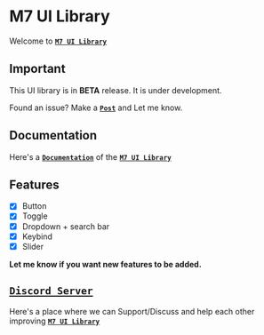 

# M7 UI Library

Welcome to **[`M7 UI Library`](https://github.com/M7ilan/M7-UI-Library)**

## Important
This UI library is in **BETA** release. It is under development.

Found an issue? Make a **[`Post`](https://github.com/M7ilan/M7-UI-Library/issues/new)** and Let me know.

## Documentation
Here's a **[`Documentation`](https://github.com/M7ilan/M7-UI-Library/blob/main/Documentation.md)** of the **[`M7 UI Library`](https://github.com/M7ilan/M7-UI-Library)**

## Features
- [x] Button
- [x] Toggle
- [x] Dropdown + search bar
- [x] Keybind
- [x] Slider

**Let me know if you want new features to be added.**

## **[`Discord Server`](https://discord.gg/PUWk3xwsjk)** 
Here's a place where we can Support/Discuss and help each other improving **[`M7 UI Library`](https://github.com/M7ilan/M7-UI-Library)** 
